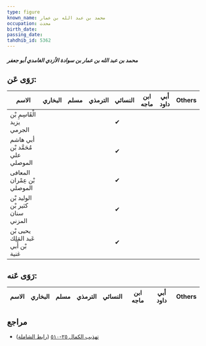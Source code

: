 ```yaml
---
type: figure
known_name: محمد بن عبد الله بن عمار
occupation: محدث
birth_date:
passing_date:
tahdhib_id: 5362
---
```

##### محمد بن عبد الله بن عمار بن سوادة الأزدي الغامدي أبو جعفر

## رَوَى عَن:
| الاسم                               | البخاري | مسلم | الترمذي | النسائي | ابن ماجه | أبي داود | Others |
| ----------------------------------- | ------- | ---- | ------- | ------- | -------- | -------- | ------ |
| الْقَاسِمِ بْن يزيد الجرمي          |         |      |         | ✔       |          |          |        |
| أبي هاشم مُحَمَّد بْن علي الموصلي   |         |      |         | ✔       |          |          |        |
| المعافى بْن عِمْران الموصلي         |         |      |         | ✔       |          |          |        |
| الوليد بْن كثير بْن سنان المزني     |         |      |         | ✔       |          |          |        |
| يحيى بْن عَبد المَلِك بْن أَبي غنية |         |      |         | ✔       |          |          |        |
## رَوَى عَنه:
| الاسم | البخاري | مسلم | الترمذي | النسائي | ابن ماجه | أبي داود | Others |
| ----- | ------- | ---- | ------- | ------- | -------- | -------- | ------ |
## مراجع
- [تهذيب الكمال ٢٥-٥١٠](obsidian://open?vault=Tahdhib-al-Kamal&file=Figures/٥٣٦٢-محمد%20بن%20عبد%20الله%20بن%20عمار%20بن%20سوادة%20الأزدي%20الغامدي%20أبو%20جعفر) ([رابط الشاملة](https://shamela.ws/book/3722/13603))